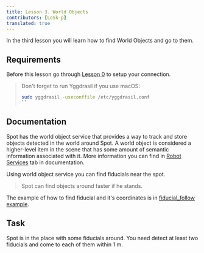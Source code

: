 ```yaml
---
title: Lesson 3. World Objects
contributors: [LoSk-p]
translated: true
---
```


In the third lesson you will learn how to find World Objects and go to them.

## Requirements

Before this lesson go through [Lesson 0](/docs/spot-lesson0) to setup your connection.

> Don't forget to run Yggdrasil if you use macOS:
> ```bash
> sudo yggdrasil -useconffile /etc/yggdrasil.conf
> ``

## Documentation

Spot has the world object service that provides a way to track and store objects detected in the world around Spot. A world object is considered a higher-level item in the scene that has some amount of semantic information associated with it. More information you can find in [Robot Services](https://dev.bostondynamics.com/docs/concepts/robot_services#world-object) tab in documentation.

Using world object service you can find fiducials near the spot. 

> Spot can find objects around faster if he stands.

The example of how to find fiducial and it's coordinates is in [fiducial_follow example](https://github.com/boston-dynamics/spot-sdk/blob/7ce5c5f31f4e1e45e9ff4be29fb097e258b75919/python/examples/fiducial_follow/fiducial_follow.py#L418).

## Task

Spot is in the place with some fiducials around. You need detect at least two fiducials and come to each of them within 1 m.


